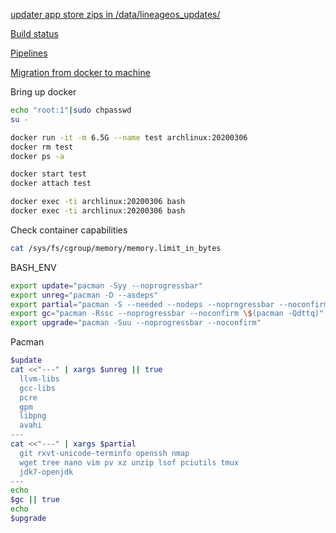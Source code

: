 

[updater app store zips in /data/lineageos_updates/](https://wiki.lineageos.org/faq.html#where-does-the-updater-app-store-the-downloaded-zip)

[Build status](https://www.lineageoslog.com/build)

[Pipelines](https://app.circleci.com/pipelines/github/Un1Gfn/lineage)

[Migration from docker to machine](https://circleci.com/docs/2.0/docker-to-machine/)


Bring up docker
```bash
echo "root:1"|sudo chpasswd
su -

docker run -it -m 6.5G --name test archlinux:20200306
docker rm test
docker ps -a

docker start test
docker attach test

docker exec -ti archlinux:20200306 bash
docker exec -ti archlinux:20200306 bash
```

Check container capabilities
```bash
cat /sys/fs/cgroup/memory/memory.limit_in_bytes
```

BASH_ENV
```bash
export update="pacman -Syy --noprogressbar"
export unreg="pacman -D --asdeps"
export partial="pacman -S --needed --nodeps --noprogressbar --noconfirm" # one --nodeps skil ver chk
export gc="pacman -Rssc --noprogressbar --noconfirm \$(pacman -Qdttq)"
export upgrade="pacman -Suu --noprogressbar --noconfirm"
```

Pacman
```bash
$update
cat <<"---" | xargs $unreg || true
  llvm-libs
  gcc-libs
  pcre
  gpm
  libpng
  avahi
---
cat <<"---" | xargs $partial
  git rxvt-unicode-terminfo openssh nmap
  wget tree nano vim pv xz unzip lsof pciutils tmux
  jdk7-openjdk
---
echo
$gc || true
echo
$upgrade
```
